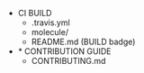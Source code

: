 - CI BUILD
  - .travis.yml
  - molecule/
  - README.md (BUILD badge)
- \* CONTRIBUTION GUIDE
  - CONTRIBUTING.md
